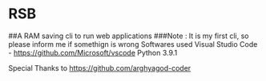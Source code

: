 # RSB
##A RAM saving cli to run web applications
###Note : It is my first cli, so please inform me if somethign is wrong
Softwares used
Visual Studio Code - https://github.com/Microsoft/vscode
Python 3.9.1

Special Thanks to https://github.com/arghyagod-coder

